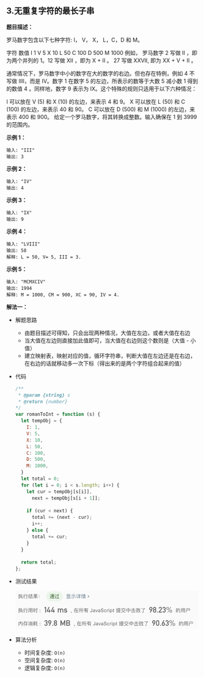 ## 3.无重复字符的最长子串

**题目描述：** 

罗马数字包含以下七种字符: I， V， X， L，C，D 和 M。

字符          数值
I             1
V             5
X             10
L             50
C             100
D             500
M             1000
例如， 罗马数字 2 写做 II ，即为两个并列的 1。12 写做 XII ，即为 X + II 。 27 写做  XXVII, 即为 XX + V + II 。

通常情况下，罗马数字中小的数字在大的数字的右边。但也存在特例，例如 4 不写做 IIII，而是 IV。数字 1 在数字 5 的左边，所表示的数等于大数 5 减小数 1 得到的数值 4 。同样地，数字 9 表示为 IX。这个特殊的规则只适用于以下六种情况：

I 可以放在 V (5) 和 X (10) 的左边，来表示 4 和 9。
X 可以放在 L (50) 和 C (100) 的左边，来表示 40 和 90。 
C 可以放在 D (500) 和 M (1000) 的左边，来表示 400 和 900。
给定一个罗马数字，将其转换成整数。输入确保在 1 到 3999 的范围内。



**示例 1：**

``` 
输入: "III"
输出: 3
```

**示例 2：**

``` 
输入: "IV"
输出: 4
```

**示例 3：**

``` 
输入: "IX"
输出: 9
```

**示例 4：**

``` 
输入: "LVIII"
输出: 58
解释: L = 50, V= 5, III = 3.
```

**示例 5：**

``` 
输入: "MCMXCIV"
输出: 1994
解释: M = 1000, CM = 900, XC = 90, IV = 4.
```

**解法一：**

- 解题思路
  
  - 由题目描述可得知，只会出现两种情况，大值在左边，或者大值在右边
  - 当大值在左边则直接加此值即可，当大值在右边则这个数则是（大值 - 小值）
  - 建立映射表，映射对应的值，循环字符串，判断大值在左边还是在右边，在右边的话就移动多一次下标（得出来的是两个字符组合起来的值）
  
- 代码

  ``` javascript
  /**
   * @param {string} s
   * @return {number}
  */
  var romanToInt = function (s) {
    let tempObj = {
      I: 1,
      V: 5,
      X: 10,
      L: 50,
      C: 100,
      D: 500,
      M: 1000,
    }
    let total = 0;
    for (let i = 0; i < s.length; i++) {
      let cur = tempObj[s[i]],
        next = tempObj[s[i + 1]];

      if (cur < next) {
        total += (next - cur);
        i++;
      } else {
        total += cur;
      }
    }

    return total;
  };
  ```

- 测试结果

  ![](./result.png)

- 算法分析

  - 时间复杂度: `O(n)`
  - 空间复杂度: `O(n)`
  - 逻辑复杂度: `O(n)`


